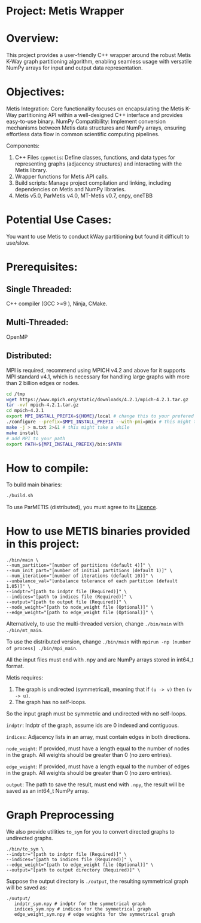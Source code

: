 # Project: Metis Wrapper

# Overview:
This project provides a user-friendly C++ wrapper around the robust Metis K-Way graph partitioning algorithm, enabling seamless usage with versatile NumPy arrays for input and output data representation.

# Objectives:
Metis Integration: Core functionality focuses on encapsulating the Metis K-Way partitioning API within a well-designed C++ interface and provides easy-to-use binary.
NumPy Compatibility: Implement conversion mechanisms between Metis data structures and NumPy arrays, ensuring effortless data flow in common scientific computing pipelines.

Components:
1. C++ Files `cppmetis`: Define classes, functions, and data types for representing graphs (adjacency structures) and interacting with the Metis library.
2. Wrapper functions for Metis API calls.
3. Build scripts: Manage project compilation and linking, including dependencies on Metis and NumPy libraries.
4. Metis v5.0, ParMetis v4.0, MT-Metis v0.7, cnpy, oneTBB

# Potential Use Cases:
You want to use Metis to conduct kWay partitioning but found it difficult to use/slow.

# Prerequisites:
## Single Threaded: 
C++ compiler (GCC >=9 ), Ninja, CMake.

## Multi-Threaded:
OpenMP

## Distributed:
MPI is required, recommend using MPICH v4.2 and above for it supports MPI standard v4.1, which is necessary for handling large graphs with more than 2 billion edges or nodes.

```bash
cd /tmp
wget https://www.mpich.org/static/downloads/4.2.1/mpich-4.2.1.tar.gz
tar -xvf mpich-4.2.1.tar.gz
cd mpich-4.2.1
export MPI_INSTALL_PREFIX=${HOME}/local # change this to your prefered place
./configure --prefix=$MPI_INSTALL_PREFIX --with-pmi=pmix # this might take a while
make -j > m.txt 2>&1 # this might take a while
make install
# add MPI to your path
export PATH=${MPI_INSTALL_PREFIX}/bin:$PATH
```

# How to compile:
To build main binaries:
```bash
./build.sh
```

To use ParMETIS (distributed), you must agree to its [Licence](https://github.com/KarypisLab/ParMETIS/blob/main/LICENSE).
<!-- First download its source code from Github:
```bash
wget https://github.com/KarypisLab/ParMETIS/archive/refs/heads/main.zip -O third_party/parmetis.zip
pushd third_party && unzip parmetis.zip && mv ParMETIS-main parmetis && rm parmetis.zip && popd
```
Then, uncomment the code blocks in `build.sh` after `build ParMETIS`, also uncomment the part in `cppmetis/CMakeLists.txt` after `Build mpi_main start`
`.

The output binary files will be in the `./bin` directory. -->

# How to use METIS binaries provided in this project:
```shell
./bin/main \
--num_partition="[number of partitions (default 4)]" \
--num_init_part="[number of initial partitions (default 1)]" \
--num_iteration="[number of iterations (default 10)]" \
--unbalance_val="[unbalance tolerance of each partition (default 1.05)]" \
--indptr="[path to indptr file (Required)]" \
--indices="[path to indices file (Required)]" \
--output="[path to output file (Required)]" \
--node_weight="[path to node_weight file (Optional)]" \
--edge_weight="[path to edge_weight file (Optional)]" \
```

Alternatively, to use the multi-threaded version, change `./bin/main` with `./bin/mt_main`.

To use the distributed version, change `./bin/main` with `mpirun -np [number of process] ./bin/mpi_main`. 

All the input files must end with .npy and are NumPy arrays stored in int64_t format.

Metis requires:
1. The graph is undirected (symmetrical), meaning that if `(u -> v)` then `(v -> u)`. 
2. The graph has no self-loops. 

So the input graph must be symmetric and undirected with no self-loops.

`indptr`: Indptr of the graph, assume ids are 0 indexed and contiguous.

`indices`: Adjacency lists in an array, must contain edges in both directions.

`node_weight`: If provided, must have a length equal to the number of nodes in the graph. All weights should be greater than 0 (no zero entries).

`edge_weight`: If provided, must have a length equal to the number of edges in the graph. All weights should be greater than 0 (no zero entries).

`output`: The path to save the result, must end with `.npy`, the result will be saved as an int64_t NumPy array.

# Graph Preprocessing
We also provide utilities `to_sym` for you to convert directed graphs to undirected graphs.

```shell
./bin/to_sym \
--indptr="[path to indptr file (Required)]" \
--indices="[path to indices file (Required)]" \
--edge_weight="[path to edge_weight file (Optional)]" \
--output="[path to output directory (Required)]" \
```

Suppose the output directory is `./output`, the resulting symmetrical graph will be saved as:
```
./output/
   indptr_sym.npy # indptr for the symmetrical graph
   indices_sym.npy # indices for the symmetrical graph
   edge_weight_sym.npy # edge weights for the symmetrical graph
```
